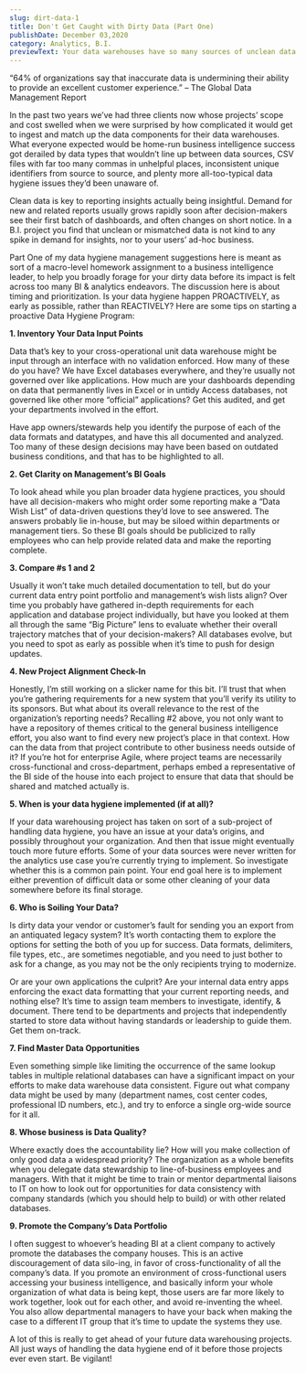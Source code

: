 ```yaml
---
slug: dirt-data-1
title: Don't Get Caught with Dirty Data (Part One)
publishDate: December 03,2020
category: Analytics, B.I.
previewText: Your data warehouses have so many sources of unclean data. How do you PROACTIVELY handle data hygiene?
---
```


“64% of organizations say that inaccurate data is undermining their ability to provide an excellent customer experience.” – The Global Data Management Report

In the past two years we’ve had three clients now whose projects’ scope and cost swelled when we were surprised by how complicated it would get to ingest and match up the data components for their data warehouses. What everyone expected would be home-run business intelligence success got derailed by data types that wouldn’t line up between data sources, CSV files with far too many commas in unhelpful places, inconsistent unique identifiers from source to source, and plenty more all-too-typical data hygiene issues they’d been unaware of.

Clean data is key to reporting insights actually being insightful. Demand for new and related reports usually grows rapidly soon after decision-makers see their first batch of dashboards, and often changes on short notice. In a B.I. project you find that unclean or mismatched data is not kind to any spike in demand for insights, nor to your users’ ad-hoc business.

Part One of my data hygiene management suggestions here is meant as sort of a macro-level homework assignment to a business intelligence leader, to help you broadly forage for your dirty data before its impact is felt across too many BI & analytics endeavors. The discussion here is about timing and prioritization. Is your data hygiene happen PROACTIVELY, as early as possible, rather than REACTIVELY? Here are some tips on starting a proactive Data Hygiene Program:

**1. Inventory Your Data Input Points**

Data that’s key to your cross-operational unit data warehouse might be input through an interface with no validation enforced. How many of these do you have? We have Excel databases everywhere, and they’re usually not governed over like applications. How much are your dashboards depending on data that permanently lives in Excel or in untidy Access databases, not governed like other more “official” applications? Get this audited, and get your departments involved in the effort.

Have app owners/stewards help you identify the purpose of each of the data formats and datatypes, and have this all documented and analyzed.
Too many of these design decisions may have been based on outdated business conditions, and that has to be highlighted to all.

**2. Get Clarity on Management’s BI Goals**

To look ahead while you plan broader data hygiene practices, you should have all decision-makers who might order some reporting make a “Data Wish List” of data-driven questions they’d love to see answered. The answers probably lie in-house, but may be siloed within departments or management tiers. So these BI goals should be publicized to rally employees who can help provide related data and make the reporting complete.

**3. Compare #s 1 and 2**

Usually it won’t take much detailed documentation to tell, but do your current data entry point portfolio and management’s wish lists align? Over time you probably have gathered in-depth requirements for each application and database project individually, but have you looked at them all through the same “Big Picture” lens to evaluate whether their overall trajectory matches that of your decision-makers? All databases evolve, but you need to spot as early as possible when it’s time to push for design updates.

**4. New Project Alignment Check-In**

Honestly, I’m still working on a slicker name for this bit. I’ll trust that when you’re gathering requirements for a new system that you’ll verify its utility to its sponsors. But what about its overall relevance to the rest of the organization’s reporting needs? Recalling #2 above, you not only want to have a repository of themes critical to the general business intelligence effort, you also want to find every new project’s place in that context. How can the data from that project contribute to other business needs outside of it? If you’re hot for enterprise Agile, where project teams are necessarily cross-functional and cross-department, perhaps embed a representative of the BI side of the house into each project to ensure that data that should be shared and matched actually is.

**5. When is your data hygiene implemented (if at all)?**

If your data warehousing project has taken on sort of a sub-project of handling data hygiene, you have an issue at your data’s origins, and possibly throughout your organization. And then that issue might eventually touch more future efforts. Some of your data sources were never written for the analytics use case you’re currently trying to implement. So investigate whether this is a common pain point. Your end goal here is to implement either prevention of difficult data or some other cleaning of your data somewhere before its final storage.

**6. Who is Soiling Your Data?**

Is dirty data your vendor or customer’s fault for sending you an export from an antiquated legacy system? It’s worth contacting them to explore the options for setting the both of you up for success. Data formats, delimiters, file types, etc., are sometimes negotiable, and you need to just bother to ask for a change, as you may not be the only recipients trying to modernize.

Or are your own applications the culprit? Are your internal data entry apps enforcing the exact data formatting that your current reporting needs, and nothing else? It’s time to assign team members to investigate, identify, & document. There tend to be departments and projects that independently started to store data without having standards or leadership to guide them. Get them on-track.

**7. Find Master Data Opportunities**

Even something simple like limiting the occurrence of the same lookup tables in multiple relational databases can have a significant impact on your efforts to make data warehouse data consistent. Figure out what company data might be used by many (department names, cost center codes, professional ID numbers, etc.), and try to enforce a single org-wide source for it all.

**8. Whose business is Data Quality?**

Where exactly does the accountability lie? How will you make collection of only good data a widespread priority? The organization as a whole benefits when you delegate data stewardship to line-of-business employees and managers. With that it might be time to train or mentor departmental liaisons to IT on how to look out for opportunities for data consistency with company standards (which you should help to build) or with other related databases.

**9. Promote the Company’s Data Portfolio**

I often suggest to whoever’s heading BI at a client company to actively promote the databases the company houses. This is an active discouragement of data silo-ing, in favor of cross-functionality of all the company’s data. If you promote an environment of cross-functional users accessing your business intelligence, and basically inform your whole organization of what data is being kept, those users are far more likely to work together, look out for each other, and avoid re-inventing the wheel. You also allow departmental managers to have your back when making the case to a different IT group that it’s time to update the systems they use.

A lot of this is really to get ahead of your future data warehousing projects. All just ways of handling the data hygiene end of it before those projects ever even start. Be vigilant!

